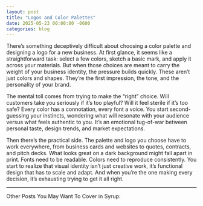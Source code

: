 ```yaml
---
layout: post
title: "Logos and Color Palettes"
date: 2025-05-23 00:00:00 -0600
categories: blog
---
```

There’s something deceptively difficult about choosing a color palette and designing a logo for a new business. At first glance, it seems like a straightforward task: select a few colors, sketch a basic mark, and apply it across your materials. But when those choices are meant to carry the weight of your business identity, the pressure builds quickly. These aren’t just colors and shapes.  They’re the first impression, the tone, and the personality of your brand.

The mental toll comes from trying to make the “right” choice. Will customers take you seriously if it’s too playful? Will it feel sterile if it’s too safe? Every color has a connotation, every font a voice. You start second-guessing your instincts, wondering what will resonate with your audience versus what feels authentic to you. It’s an emotional tug-of-war between personal taste, design trends, and market expectations.

Then there’s the practical side. The palette and logo you choose have to work everywhere, from business cards and websites to quotes, contracts, and pitch decks. What looks great on a dark background might fall apart in print. Fonts need to be readable. Colors need to reproduce consistently. You start to realize that visual identity isn’t just creative work, it’s functional design that has to scale and adapt. And when you’re the one making every decision, it’s exhausting trying to get it all right.

---

Other Posts You May Want To Cover in Syrup:
